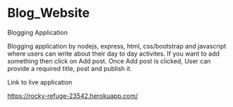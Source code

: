 # Blog_Website

Blogging Application

Blogging application by nodejs, express, html, css/bootstrap and javascript where users can write about their day to day activites. If you want to add something then
click on Add post. Once Add post is clicked, User can provide a required title, post and publish it.

 
Link to live application

https://rocky-refuge-23542.herokuapp.com/
